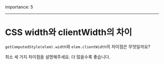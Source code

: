 importance: 5

---

# CSS width와 clientWidth의 차이

`getComputedStyle(elem).width`와 `elem.clientWidth`의 차이점은 무엇일까요? 

최소 세 가지 차이점을 설명해주세요. 더 많을수록 좋습니다. 
